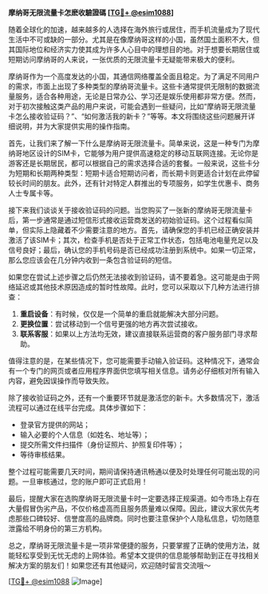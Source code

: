 **摩纳哥无限流量卡怎麽收驗證碼 [[TG💪+ @esim1088](https://t.me/s/esim1088)]**

随着全球化的加速，越来越多的人选择在海外旅行或居住，而手机流量成为了现代生活中不可或缺的一部分。尤其是在像摩纳哥这样的小国，虽然国土面积不大，但其国际地位和经济实力使其成为许多人心目中的理想目的地。对于想要长期居住或短期访问摩纳哥的人来说，一张优质的无限流量卡无疑能带来极大的便利。

摩纳哥作为一个高度发达的小国，其通信网络覆盖全面且稳定。为了满足不同用户的需求，市面上出现了多种类型的摩纳哥流量卡。这些卡通常提供无限制的数据流量服务，适合各种用途，无论是日常办公、学习还是娱乐使用都非常方便。然而，对于初次接触这类产品的用户来说，可能会遇到一些疑问，比如“摩纳哥无限流量卡怎么接收验证码？”、“如何激活我的新卡？”等等。本文将围绕这些问题展开详细说明，并为大家提供实用的操作指南。

首先，让我们来了解一下什么是摩纳哥无限流量卡。简单来说，这是一种专门为摩纳哥地区设计的SIM卡，它能够为用户提供高速稳定的移动互联网连接。无论你是游客还是长期居民，都可以根据自己的需求选择合适的套餐。一般来说，这些卡分为短期和长期两种类型：短期卡适合短期访问者，而长期卡则更适合计划在此停留较长时间的朋友。此外，还有针对特定人群推出的专项服务，如学生优惠卡、商务人士专属卡等。

接下来我们谈谈关于接收验证码的问题。当您购买了一张新的摩纳哥无限流量卡后，第一步通常是通过短信形式接收运营商发送的初始验证码。这个过程看似简单，但实际上隐藏着不少需要注意的地方。首先，请确保您的手机已经正确安装并激活了该SIM卡；其次，检查手机是否处于正常工作状态，包括电池电量充足以及信号良好；最后，确认您的手机号码是否已经成功注册到系统中。如果一切正常，那么您应该会在几分钟内收到一条包含验证码的短信。

如果您在尝试上述步骤之后仍然无法接收到验证码，请不要着急。这可能是由于网络延迟或其他技术原因造成的暂时性故障。此时，您可以采取以下几种方法进行排查：

1. **重启设备**：有时候，仅仅是一个简单的重启就能解决大部分问题。
2. **更换位置**：尝试移动到一个信号更强的地方再次尝试接收。
3. **联系客服**：如果以上方法均无效，建议直接联系运营商的客户服务部门寻求帮助。

值得注意的是，在某些情况下，您可能需要手动输入验证码。这种情况下，通常会有一个专门的网页或者应用程序界面供您填写相关信息。请务必仔细核对所有输入内容，避免因误操作而导致失败。

除了接收验证码之外，还有一个重要环节就是激活您的新卡。大多数情况下，激活流程可以通过在线平台完成。具体步骤如下：
- 登录官方提供的网站；
- 输入必要的个人信息（如姓名、地址等）；
- 提交所需文件扫描件（身份证照片、护照复印件等）；
- 等待审核结果。

整个过程可能需要几天时间，期间请保持通讯畅通以便及时处理任何可能出现的问题。一旦审核通过，您的账户即可正式启用！

最后，提醒大家在选购摩纳哥无限流量卡时一定要选择正规渠道。如今市场上存在大量假冒伪劣产品，不仅价格虚高而且服务质量难以保障。因此，建议大家优先考虑那些口碑较好、信誉度高的品牌商。同时也要注意保护个人隐私信息，切勿随意泄露给不明身份的第三方机构。

总之，摩纳哥无限流量卡是一项非常便捷的服务，只要掌握了正确的使用方法，就能轻松享受到无忧无虑的上网体验。希望本文提供的信息能够帮助到正在寻找相关解决方案的朋友们！如果您还有其他疑问，欢迎随时留言交流哦～

[[TG💪+ @esim1088](https://t.me/s/esim1088) ![Image](https://i.postimg.cc/4NQfJmqS/Snipaste-2025-05-13-00-14-12.png)]